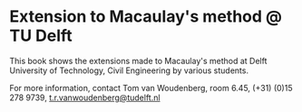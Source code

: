 # Extension to Macaulay's method @ TU Delft

This book shows the extensions made to Macaulay's method at Delft University of Technology, Civil Engineering by various students.

For more information, contact Tom van Woudenberg, room 6.45,  (+31) (0)15 278 9739, [t.r.vanwoudenberg@tudelft.nl](mailto:t.r.vanwoudenberg@tudelft.nl)
